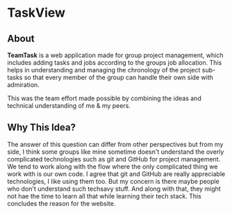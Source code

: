 # TaskView


## About
**TeamTask** is a web application made for group project management, which includes adding tasks and jobs according to the groups job allocation.
This helps in understanding and managing the chronology of the project sub-tasks so that every member of the group can handle their own side with admiration.

This was the team effort made possible by combining the ideas and technical understanding of me & my peers.

## Why This Idea?
The answer of this question can differ from other perspectives but from my side, I think some groups like mine sometime doesn't understand the overly complicated technologies such as git and GitHub for project management. We tend to work along with the flow where the only complicated thing we work with is our own code. I agree that git and GitHub are really appreciable technologies, I like using them too. But my concern is there maybe people who don't understand such techsavy stuff. And along with that, they might not hae the time to learn all that while learning their tech stack. This concludes the reason for the website. 
